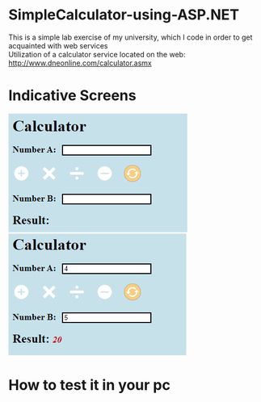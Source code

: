 # SimpleCalculator-using-ASP.NET
This is a simple lab exercise of my university, which I code in order to get acquainted with web services                                                                            
Utilization of a calculator service located on the web: http://www.dneonline.com/calculator.asmx

# Indicative Screens
<img src="indicativeScreens/screenshot1.png">
<img src="indicativeScreens/screenshot2.png">

# How to test it in your pc


